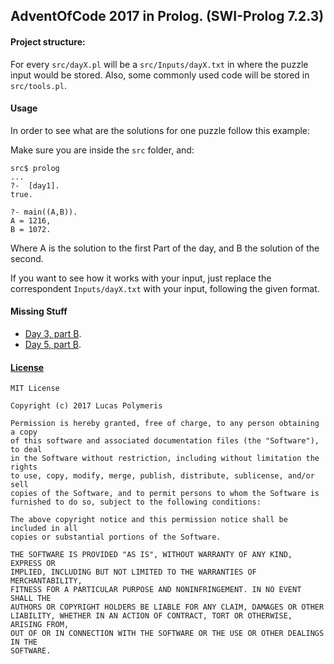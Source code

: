 ## AdventOfCode 2017 in Prolog. (SWI-Prolog 7.2.3)

#### Project structure:
For every ```src/dayX.pl``` will be a ```src/Inputs/dayX.txt``` in where the
puzzle input would be stored. Also, some commonly used code will be stored in ```src/tools.pl```.

#### Usage
In order to see what are the solutions for one puzzle follow this example:

Make sure you are inside the ```src``` folder, and:
```
src$ prolog
...
?-  [day1].
true.

?- main((A,B)).
A = 1216,
B = 1072.
```
Where A is the solution to the first Part of the day, and B the solution of the
second.

If you want to see how it works with your input, just replace the
correspondent ```Inputs/dayX.txt``` with your input, following the given format.

#### Missing Stuff
-   [Day 3, part B](https://github.com/Average-user/adventofcode-pl-2017/blob/master/src/day3.pl).
-   [Day 5, part B](https://github.com/Average-user/adventofcode-pl-2017/blob/master/src/day5.pl).

#### [License](https://github.com/Average-user/adventofcode-pl-2017/blob/master/LICENSE)
```
MIT License

Copyright (c) 2017 Lucas Polymeris

Permission is hereby granted, free of charge, to any person obtaining a copy
of this software and associated documentation files (the "Software"), to deal
in the Software without restriction, including without limitation the rights
to use, copy, modify, merge, publish, distribute, sublicense, and/or sell
copies of the Software, and to permit persons to whom the Software is
furnished to do so, subject to the following conditions:

The above copyright notice and this permission notice shall be included in all
copies or substantial portions of the Software.

THE SOFTWARE IS PROVIDED "AS IS", WITHOUT WARRANTY OF ANY KIND, EXPRESS OR
IMPLIED, INCLUDING BUT NOT LIMITED TO THE WARRANTIES OF MERCHANTABILITY,
FITNESS FOR A PARTICULAR PURPOSE AND NONINFRINGEMENT. IN NO EVENT SHALL THE
AUTHORS OR COPYRIGHT HOLDERS BE LIABLE FOR ANY CLAIM, DAMAGES OR OTHER
LIABILITY, WHETHER IN AN ACTION OF CONTRACT, TORT OR OTHERWISE, ARISING FROM,
OUT OF OR IN CONNECTION WITH THE SOFTWARE OR THE USE OR OTHER DEALINGS IN THE
SOFTWARE.
```
